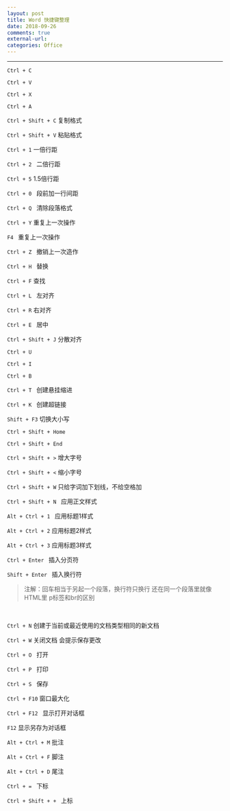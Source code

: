 ```yaml
---
layout: post
title: Word 快捷键整理
date: 2018-09-26
comments: true
external-url:
categories: Office 
---
```


---


`Ctrl + C`

`Ctrl + V`

`Ctrl + X`

`Ctrl + A`

`Ctrl + Shift + C`  复制格式

`Ctrl + Shift + V`  粘贴格式


`Ctrl + 1`          一倍行距

`Ctrl + 2 `         二倍行距

`Ctrl + 5`          1.5倍行距

`Ctrl + 0 `         段前加一行间距

`Ctrl + Q `         清除段落格式



`Ctrl + Y`         重复上一次操作

`F4 `              重复上一次操作

`Ctrl + Z `        撤销上一次造作



`Ctrl + H `        替换

`Ctrl + F`         查找


`Ctrl + L `        左对齐

`Ctrl + R`         右对齐

`Ctrl + E `        居中

`Ctrl + Shift + J` 分散对齐

`Ctrl + U`         

`Ctrl + I`

`Ctrl + B`

`Ctrl + T `       创建悬挂缩进

`Ctrl + K `       创建超链接

`Shift + F3`       切换大小写

`Ctrl + Shift + Home ` 

`Ctrl + Shift + End`

`Ctrl + Shift + >`   增大字号

`Ctrl + Shift + <`   缩小字号

`Ctrl + Shift + W`   只给字词加下划线，不给空格加

`Ctrl + Shift + N `  应用正文样式

`Alt + Ctrl + 1 `    应用标题1样式

`Alt + Ctrl + 2`     应用标题2样式

`Alt + Ctrl + 3`     应用标题3样式



`Ctrl + Enter `     插入分页符

`Shift + Enter `    插入换行符
>注解：回车相当于另起一个段落，换行符只换行 还在同一个段落里就像HTML里 p标签和br的区别

<br>


`Ctrl + N`          创建于当前或最近使用的文档类型相同的新文档

`Ctrl + W`          关闭文档 会提示保存更改

`Ctrl + O `         打开

`Ctrl + P `         打印

`Ctrl + S `         保存

`Ctrl + F10`        窗口最大化

`Ctrl + F12 `       显示打开对话框

`F12`              显示另存为对话框


`Alt + Ctrl + M`    批注

`Alt + Ctrl + F`    脚注

`Alt + Ctrl + D`    尾注


`Ctrl + = `         下标

`Ctrl + Shift + + ` 上标







